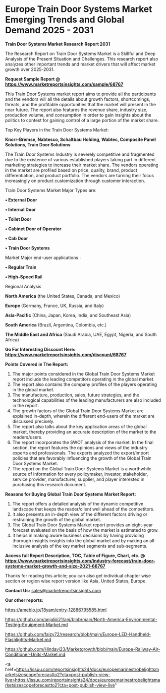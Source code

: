 # Europe Train Door Systems Market Emerging Trends and Global Demand 2025 - 2031

<strong>Train Door Systems Market Research Report 2031</strong>

The Research Report on Train Door Systems Market is a Skillful and Deep Analysis of the Present Situation and Challenges. This research report also analyzes other important trends and market drivers that will affect market growth over 2025-2031.

<strong>Request Sample Report @ <a href=https://www.marketreportsinsights.com/sample/68767>https://www.marketreportsinsights.com/sample/68767</a></strong>

This Train Door Systems market report aims to provide all the participants and the vendors will all the details about growth factors, shortcomings, threats, and the profitable opportunities that the market will present in the near future. The report also features the revenue share, industry size, production volume, and consumption in order to gain insights about the politics to contest for gaining control of a large portion of the market share.

Top Key Players in the Train Door Systems Market:

<strong>Knorr-Bremse, Nabtesco, Schaltbau Holding, Wabtec, Composite Panel Solutions, Train Door Solutions</strong>

The Train Door Systems Industry is severely competitive and fragmented due to the existence of various established players taking part in different marketing strategies to increase their market share. The vendors operating in the market are profiled based on price, quality, brand, product differentiation, and product portfolio. The vendors are turning their focus increasingly on product customization through customer interaction.

Train Door Systems Market Major Types are:

<strong>• External Door

• Internal Door

• Toilet Door

• Cabinet Door of Operator

• Cab Door

• Train Door Systems</strong>

Market Major end-user applications :

<strong>• Regular Train

• High-Speed Rail</strong>

Regional Analysis

</u><strong><b>North America</b></strong> (the United States, Canada, and Mexico)

<strong><b>Europe </b></strong>(Germany, France, UK, Russia, and Italy)

<strong><b>Asia-Pacific</b></strong> (China, Japan, Korea, India, and Southeast Asia)

<strong><b>South America</b></strong> (Brazil, Argentina, Colombia, etc.)

<strong><b>The Middle East and Africa</b></strong> (Saudi Arabia, UAE, Egypt, Nigeria, and South Africa)

<strong>Go For Interesting Discount Here: <a href=https://www.marketreportsinsights.com/discount/68767>https://www.marketreportsinsights.com/discount/68767</a></strong>

<strong>Points Covered in The Report:</strong>
<ol>
  <li>The major points considered in the Global Train Door Systems Market report include the leading competitors operating in the global market.</li>
  <li>The report also contains the company profiles of the players operating in the global market.</li>
  <li>The manufacture, production, sales, future strategies, and the technological capabilities of the leading manufacturers are also included in the report.</li>
  <li>The growth factors of the Global Train Door Systems Market are explained in-depth, wherein the different end-users of the market are discussed precisely.</li>
  <li>The report also talks about the key application areas of the global market, thereby providing an accurate description of the market to the readers/users.</li>
  <li>The report incorporates the SWOT analysis of the market. In the final section, the report features the opinions and views of the industry experts and professionals. The experts analyzed the export/import policies that are favorably influencing the growth of the Global Train Door Systems Market.</li>
  <li>The report on the Global Train Door Systems Market is a worthwhile source of information for every policymaker, investor, stakeholder, service provider, manufacturer, supplier, and player interested in purchasing this research document.</li>
</ol>
<strong>Reasons for Buying Global Train Door Systems Market Report:</strong>

<ol>
  <li>The report offers a detailed analysis of the dynamic competitive landscape that keeps the reader/client well ahead of the competitors.</li>
  <li>It also presents an in-depth view of the different factors driving or restraining the growth of the global market.</li>
  <li>The Global Train Door Systems Market report provides an eight-year forecast evaluated on the basis of how the market is estimated to grow.</li>
  <li>It helps in making aware business decisions by having providing thorough insights insights into the global market and by making an all-inclusive analysis of the key market segments and sub-segments.</li>
</ol>
<strong>Access full Report Description, TOC, Table of Figure, Chart, etc. @ <a href=https://www.marketreportsinsights.com/industry-forecast/train-door-systems-market-growth-and-size-2021-68767>https://www.marketreportsinsights.com/industry-forecast/train-door-systems-market-growth-and-size-2021-68767</a></strong>


Thanks for reading this article; you can also get individual chapter wise section or region wise report version like Asia, United States, Europe.

<strong>Contact Us:</strong>
sales@marketreportsinsights.com

<strong>Our other reports:</strong>

<a href=https://ameblo.jp/18yam/entry-12886795585.html>https://ameblo.jp/18yam/entry-12886795585.html</a>

<a href=https://github.com/anjaliiii21/anj/blob/main/North-America-Environmental-Testing-Equipment-Market.md>https://github.com/anjaliiii21/anj/blob/main/North-America-Environmental-Testing-Equipment-Market.md</a>

<a href=https://github.com/faizy72/research/blob/main/Europe-LED-Handheld-Flashlights-Market.md>https://github.com/faizy72/research/blob/main/Europe-LED-Handheld-Flashlights-Market.md</a>

<a href=https://github.com/Hindavi23/Marketgrowth/blob/main/Europe-Railway-Air-Conditioner-Units-Market.md>https://github.com/Hindavi23/Marketgrowth/blob/main/Europe-Railway-Air-Conditioner-Units-Market.md</a>

<a href=https://issuu.com/reportsinsights24/docs/europemarinestrobelightsmarketsizescopeforecastto2?cta=post-publish-view-live>https://issuu.com/reportsinsights24/docs/europemarinestrobelightsmarketsizescopeforecastto2?cta=post-publish-view-live</a>"

